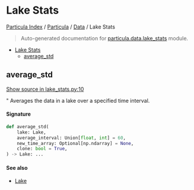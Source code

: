 # Lake Stats

[Particula Index](../../README.md#particula-index) / [Particula](../index.md#particula) / [Data](./index.md#data) / Lake Stats

> Auto-generated documentation for [particula.data.lake_stats](../../../particula/data/lake_stats.py) module.

- [Lake Stats](#lake-stats)
  - [average_std](#average_std)

## average_std

[Show source in lake_stats.py:10](../../../particula/data/lake_stats.py#L10)

"
Averages the data in a lake over a specified time interval.

#### Signature

```python
def average_std(
    lake: Lake,
    average_interval: Union[float, int] = 60,
    new_time_array: Optional[np.ndarray] = None,
    clone: bool = True,
) -> Lake: ...
```

#### See also

- [Lake](./lake.md#lake)
